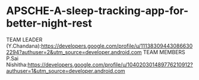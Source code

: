 # APSCHE-A-sleep-tracking-app-for-better-night-rest
TEAM LEADER (Y.Chandana):https://developers.google.com/profile/u/111383094430866302294?authuser=2&utm_source=developer.android.com
TEAM MEMBERS
P.Sai Nishitha:https://developers.google.com/profile/u/104020301489776210912?authuser=1&utm_source=developer.android.com
